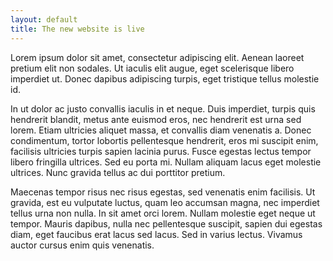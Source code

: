 ```yaml
---
layout: default
title: The new website is live
---
```


Lorem ipsum dolor sit amet, consectetur adipiscing elit. Aenean laoreet pretium elit non sodales. Ut iaculis elit augue, eget scelerisque libero imperdiet ut. Donec dapibus adipiscing turpis, eget tristique tellus molestie id. 

In ut dolor ac justo convallis iaculis in et neque. Duis imperdiet, turpis quis hendrerit blandit, metus ante euismod eros, nec hendrerit est urna sed lorem. Etiam ultricies aliquet massa, et convallis diam venenatis a. Donec condimentum, tortor lobortis pellentesque hendrerit, eros mi suscipit enim, facilisis ultricies turpis sapien lacinia purus. Fusce egestas lectus tempor libero fringilla ultrices. Sed eu porta mi. Nullam aliquam lacus eget molestie ultrices. Nunc gravida tellus ac dui porttitor pretium.

Maecenas tempor risus nec risus egestas, sed venenatis enim facilisis. Ut gravida, est eu vulputate luctus, quam leo accumsan magna, nec imperdiet tellus urna non nulla. In sit amet orci lorem. Nullam molestie eget neque ut tempor. Mauris dapibus, nulla nec pellentesque suscipit, sapien dui egestas diam, eget faucibus erat lacus sed lacus. Sed in varius lectus. Vivamus auctor cursus enim quis venenatis.


